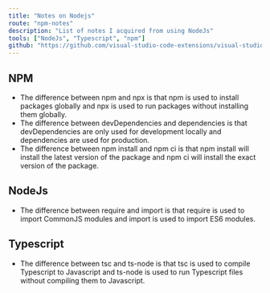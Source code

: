 ```yaml
---
title: "Notes on Nodejs"
route: "npm-notes"
description: "List of notes I acquired from using NodeJs"
tools: ["NodeJs", "Typescript", "npm"]
github: "https://github.com/visual-studio-code-extensions/visual-studio-code-extension-project"
---
```


## NPM
- The difference between npm and npx is that npm is used to install packages globally and npx is used to run packages without installing them globally.
- The difference between devDependencies and dependencies is that devDependencies are only used for development locally and dependencies are used for production.
- The difference between npm install and npm ci is that npm install will install the latest version of the package and npm ci will install the exact version of the package.

## NodeJs
- The difference between require and import is that require is used to import CommonJS modules and import is used to import ES6 modules.

## Typescript
- The difference between tsc and ts-node is that tsc is used to compile Typescript to Javascript and ts-node is used to run Typescript files without compiling them to Javascript.